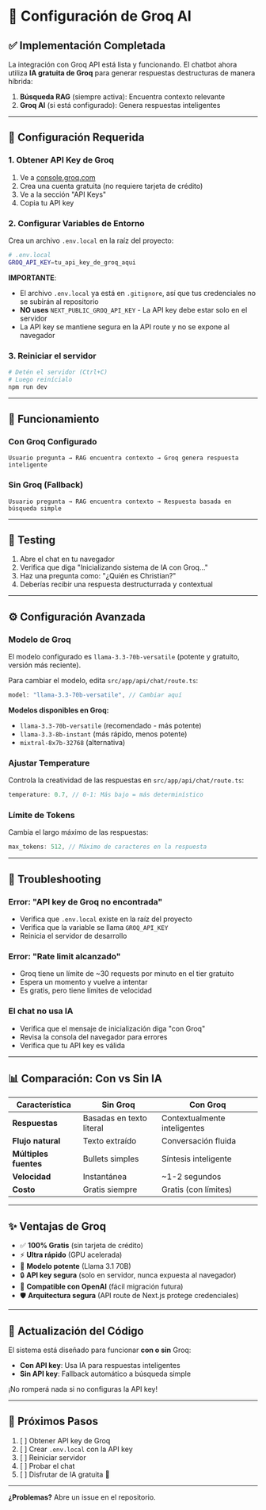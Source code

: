 # 🤖 Configuración de Groq AI

## ✅ Implementación Completada

La integración con Groq API está lista y funcionando. El chatbot ahora utiliza **IA gratuita de Groq** para generar respuestas destructuras de manera híbrida:

1. **Búsqueda RAG** (siempre activa): Encuentra contexto relevante
2. **Groq AI** (si está configurado): Genera respuestas inteligentes

---

## 🚀 Configuración Requerida

### 1. Obtener API Key de Groq

1. Ve a [console.groq.com](https://console.groq.com)
2. Crea una cuenta gratuita (no requiere tarjeta de crédito)
3. Ve a la sección "API Keys"
4. Copia tu API key

### 2. Configurar Variables de Entorno

Crea un archivo `.env.local` en la raíz del proyecto:

```bash
# .env.local
GROQ_API_KEY=tu_api_key_de_groq_aqui
```

**IMPORTANTE**:

- El archivo `.env.local` ya está en `.gitignore`, así que tus credenciales no se subirán al repositorio
- **NO uses** `NEXT_PUBLIC_GROQ_API_KEY` - La API key debe estar solo en el servidor
- La API key se mantiene segura en la API route y no se expone al navegador

### 3. Reiniciar el servidor

```bash
# Detén el servidor (Ctrl+C)
# Luego reinícialo
npm run dev
```

---

## 🎯 Funcionamiento

### Con Groq Configurado

```
Usuario pregunta → RAG encuentra contexto → Groq genera respuesta inteligente
```

### Sin Groq (Fallback)

```
Usuario pregunta → RAG encuentra contexto → Respuesta basada en búsqueda simple
```

---

## 🧪 Testing

1. Abre el chat en tu navegador
2. Verifica que diga "Inicializando sistema de IA con Groq…"
3. Haz una pregunta como: "¿Quién es Christian?"
4. Deberías recibir una respuesta destructurrada y contextual

---

## ⚙️ Configuración Avanzada

### Modelo de Groq

El modelo configurado es `llama-3.3-70b-versatile` (potente y gratuito, versión más reciente).

Para cambiar el modelo, edita `src/app/api/chat/route.ts`:

```typescript
model: "llama-3.3-70b-versatile", // Cambiar aquí
```

**Modelos disponibles en Groq:**

- `llama-3.3-70b-versatile` (recomendado - más potente)
- `llama-3.3-8b-instant` (más rápido, menos potente)
- `mixtral-8x7b-32768` (alternativa)

### Ajustar Temperature

Controla la creatividad de las respuestas en `src/app/api/chat/route.ts`:

```typescript
temperature: 0.7, // 0-1: Más bajo = más determinístico
```

### Límite de Tokens

Cambia el largo máximo de las respuestas:

```typescript
max_tokens: 512, // Máximo de caracteres en la respuesta
```

---

## 🐛 Troubleshooting

### Error: "API key de Groq no encontrada"

- Verifica que `.env.local` existe en la raíz del proyecto
- Verifica que la variable se llama `GROQ_API_KEY`
- Reinicia el servidor de desarrollo

### Error: "Rate limit alcanzado"

- Groq tiene un límite de ~30 requests por minuto en el tier gratuito
- Espera un momento y vuelve a intentar
- Es gratis, pero tiene límites de velocidad

### El chat no usa IA

- Verifica que el mensaje de inicialización diga "con Groq"
- Revisa la consola del navegador para errores
- Verifica que tu API key es válida

---

## 📊 Comparación: Con vs Sin IA

| Característica        | Sin Groq                 | Con Groq                     |
| --------------------- | ------------------------ | ---------------------------- |
| **Respuestas**        | Basadas en texto literal | Contextualmente inteligentes |
| **Flujo natural**     | Texto extraído           | Conversación fluida          |
| **Múltiples fuentes** | Bullets simples          | Síntesis inteligente         |
| **Velocidad**         | Instantánea              | ~1-2 segundos                |
| **Costo**             | Gratis siempre           | Gratis (con límites)         |

---

## ✨ Ventajas de Groq

- ✅ **100% Gratis** (sin tarjeta de crédito)
- ⚡ **Ultra rápido** (GPU acelerada)
- 🧠 **Modelo potente** (Llama 3.1 70B)
- 🔒 **API key segura** (solo en servidor, nunca expuesta al navegador)
- 🎯 **Compatible con OpenAI** (fácil migración futura)
- 🛡️ **Arquitectura segura** (API route de Next.js protege credenciales)

---

## 🔄 Actualización del Código

El sistema está diseñado para funcionar **con o sin** Groq:

- **Con API key**: Usa IA para respuestas inteligentes
- **Sin API key**: Fallback automático a búsqueda simple

¡No romperá nada si no configuras la API key!

---

## 📝 Próximos Pasos

1. [ ] Obtener API key de Groq
2. [ ] Crear `.env.local` con la API key
3. [ ] Reiniciar servidor
4. [ ] Probar el chat
5. [ ] Disfrutar de IA gratuita 🤖

---

**¿Problemas?** Abre un issue en el repositorio.
